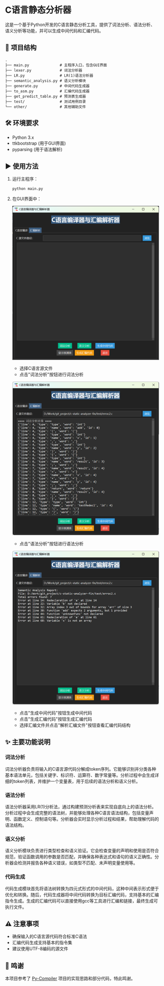 #  C语言静态分析器

这是一个基于Python开发的C语言静态分析工具，提供了词法分析、语法分析、语义分析等功能，并可以生成中间代码和汇编代码。


## 📂 项目结构

```
.
├── main.py              # 主程序入口，包含GUI界面
├── lexer.py             # 词法分析器
├── LR.py                # LR(1)语法分析器
├── semantic_analysis.py # 语义分析模块
├── generate.py          # 中间代码生成器
├── to_asm.py            # 汇编代码生成器
├── get_predict_table.py # 预测表生成器
├── test/                # 测试用例目录
└── other/               # 其他辅助文件
```

## 🛠️ 环境要求

- Python 3.x
- ttkbootstrap (用于GUI界面)
- pyparsing (用于语法解析)

## ▶️ 使用方法

1. 运行主程序：
   ```bash
   python main.py
   ```

2. 在GUI界面中：

   ![image-20250321095620004](image/image-20250321095620004.png)

   - 选择C语言源文件
   - 点击"词法分析"按钮进行词法分析

   ![image-20250321095656797](image/image-20250321095656797.png)

   - 点击"语法分析"按钮进行语法分析

   ![image-20250321095727835](image/image-20250321095727835.png)

   - 点击"生成中间代码"按钮生成中间代码
   - 点击"生成汇编代码"按钮生成汇编代码
   - 选择汇编文件并点击"解析汇编文件"按钮查看汇编代码结构

## ✨ 主要功能说明

###  词法分析
词法分析器负责将输入的C语言源代码分解成token序列。它能够识别并分类各种基本语法单元，包括关键字、标识符、运算符、数字常量等。分析过程中会生成详细的token列表，并维护一个变量表，用于后续的语法分析和语义分析。

###  语法分析
语法分析器采用LR(1)分析法，通过构建预测分析表来实现自底向上的语法分析。分析过程中会生成完整的语法树，并能够处理各种C语言语法结构，包括变量声明、函数定义、控制语句等。分析器会实时显示分析过程和结果，帮助理解代码的语法结构。

###  语义分析
语义分析模块负责进行类型检查和语义验证。它会检查变量的声明和使用是否符合规范，验证函数调用的参数是否匹配，并确保各种表达式和语句的语义正确性。分析器会检测并报告各种语义错误，如类型不匹配、未声明变量使用等。

###  代码生成
代码生成模块首先将语法树转换为四元式形式的中间代码，这种中间表示形式便于优化和转换。随后，代码生成器将中间代码转换为目标汇编代码，支持基本的汇编指令生成。生成的汇编代码可以直接使用gcc等工具进行汇编和链接，最终生成可执行文件。

## ⚠️ 注意事项

- 确保输入的C语言源代码符合标准C语法
- 汇编代码生成支持基本的指令集
- 建议使用UTF-8编码的源文件

## 🙏 鸣谢

本项目参考了 [Py-Compiler](https://github.com/flymysql/Py-Compiler) 项目的实现思路和部分代码，特此鸣谢。
